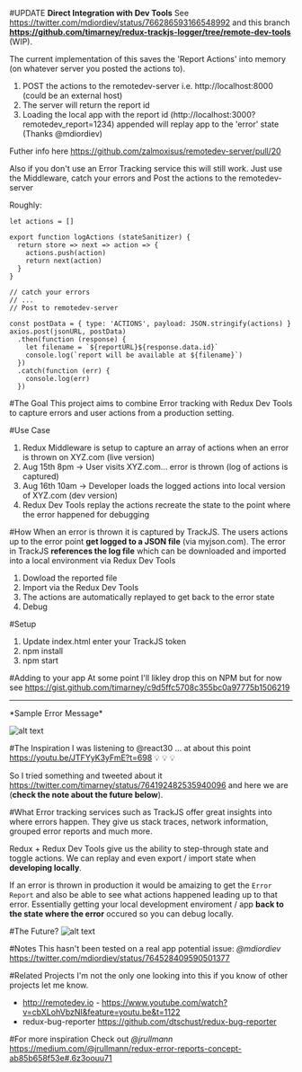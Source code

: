 #UPDATE
**Direct Integration with Dev Tools** 
See https://twitter.com/mdiordiev/status/766286593166548992 and this branch **https://github.com/timarney/redux-trackjs-logger/tree/remote-dev-tools** (WIP).  

The current implementation of this saves the 'Report Actions' into memory (on whatever server you posted the actions to).  

1. POST the actions to the remotedev-server i.e. http://localhost:8000 (could be an external host)
2. The server will return the report id
3. Loading the local app with the report id (http://localhost:3000?remotedev_report=1234) appended will replay app to the 'error' state (Thanks @mdiordiev)

Futher info here https://github.com/zalmoxisus/remotedev-server/pull/20

Also if you don't use an Error Tracking service this will still work.  Just use the Middleware, catch your errors and Post the actions to the remotedev-server

Roughly:
```
let actions = []

export function logActions (stateSanitizer) {
  return store => next => action => {
    actions.push(action)
    return next(action)
  }
}

// catch your errors 
// ... 
// Post to remotedev-server

const postData = { type: 'ACTIONS', payload: JSON.stringify(actions) }
axios.post(jsonURL, postData)
  .then(function (response) {
    let filename = `${reportURL}${response.data.id}`
    console.log(`report will be available at ${filename}`)
  })
  .catch(function (err) {
    console.log(err)
  })
```

#The Goal
This project aims to combine Error tracking with Redux Dev Tools to capture errors and user actions from a production setting.  

#Use Case
1. Redux Middleware is setup to capture an array of actions when an error is thrown on XYZ.com (live version)
2. Aug 15th 8pm -> User visits XYZ.com... error is thrown (log of actions is captured)
3. Aug 16th 10am -> Developer loads the logged actions into local version of XYZ.com (dev version) 
4. Redux Dev Tools replay the actions recreate the state to the point where the error happened for debugging

#How
When an error is thrown it is captured by TrackJS. The users actions up to the error point **get logged to a JSON file** (via myjson.com). The error in TrackJS **references the log file** which can be downloaded and imported into a local environment via Redux Dev Tools 

1. Dowload the reported file
2. Import via the Redux Dev Tools
3. The actions are automatically replayed to get back to the error state
4. Debug

#Setup
1. Update index.html enter your TrackJS token
2. npm install
3. npm start

#Adding to your app
At some point I'll likley drop this on NPM but for now see https://gist.github.com/timarney/c9d5ffc5708c355bc0a97775b1506219

<hr>
*Sample Error Message*

![alt text](https://github.com/timarney/redux-trackjs-logger/blob/master/images/error-log.png "Error Message!")

#The Inspiration
I was listening to @react30 ... at about this point https://youtu.be/JTFYyK3yFmE?t=698 :bulb: :bulb: :bulb:

So I tried something and tweeted about it https://twitter.com/timarney/status/764192482535940096 and here we are (**check the note about the future below**).

#What
Error tracking services such as TrackJS offer great insights into where errors happen.  They give us stack traces, network information, grouped error reports and much more.

Redux + Redux Dev Tools give us the ability to step-through state and toggle actions. We can replay and even export / import state when **developing locally**.

If an error is thrown in production it would be amaizing to get the `Error Report` and also be able to see what actions happened leading up to that error.  Essentially getting your local development enviroment / app **back to the state where the error** occured so you can debug locally.


#The Future?
![alt text](http://demo.line37.com/images/dev-tools.png "Idea")

#Notes
This hasn't been tested on a real app potential issue: *@mdiordiev* https://twitter.com/mdiordiev/status/764528409590501377

#Related Projects
I'm not the only one looking into this if you know of other projects let me know.

* http://remotedev.io - https://www.youtube.com/watch?v=cbXLohVbzNI&feature=youtu.be&t=1122
* redux-bug-reporter https://github.com/dtschust/redux-bug-reporter 

#For more inspiration 
Check out *@jrullmann* https://medium.com/@jrullmann/redux-error-reports-concept-ab85b658f53e#.6z3oouu71


